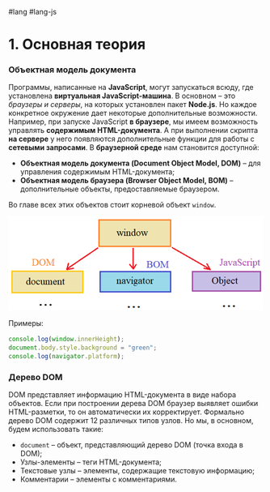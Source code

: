 #lang #lang-js 

# 1. Основная теория

### Объектная модель документа

Программы, написанные на **JavaScript**, могут запускаться всюду, где установлена **виртуальная JavaScript-машина**. В основном – это _браузеры и серверы_, на которых установлен пакет **Node.js**. Но каждое конкретное окружение дает некоторые дополнительные возможности.
Например, при запуске JavaScript **в браузере**, мы имеем возможность управлять **содержимым HTML-документа**. А при выполнении скрипта **на сервере** у него появляются дополнительные функции для работы с **сетевыми запросами**.
В **браузерной среде** нам становится доступной:
- **Объектная модель документа (Document Object Model, DOM)** – для управления содержимым HTML-документа;
- **Объектная модель браузера (Browser Object Model, BOM)** – дополнительные объекты, предоставляемые браузером.

Во главе всех этих объектов стоит корневой объект `window`.

![Пример кода](heap/_files/js/Pasted%20image%2020241002011633.png)

Примеры:

```javascript
console.log(window.innerHeight);
document.body.style.background = "green";
console.log(navigator.platform);
```

### Дерево DOM

DOM представляет информацию HTML-документа в виде набора объектов. Если при построении дерева DOM браузер выявляет ошибки HTML-разметки, то он автоматически их корректирует.
Формально дерево DOM содержит 12 различных типов узлов. Но мы, в основном, будем использовать такие:
- `document` – объект, представляющий дерево DOM (точка входа в DOM);
- Узлы-элементы – теги HTML-документа;
- Текстовые узлы – элементы, содержащие текстовую информацию;
- Комментарии – элементы с комментариями.
